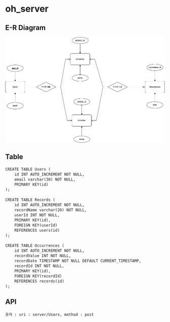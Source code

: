 # oh_server

## E-R Diagram

![E-R Diagram](https://github.com/MyNameIsTaeYeong/oh_server/blob/main/ERdiagram.png)

## Table

```
CREATE TABLE Users (
    id INT AUTO_INCREMENT NOT NULL,
    email varchar(30) NOT NULL,
    PRIMARY KEY(id)
);

CREATE TABLE Records (
    id INT AUTO_INCREMENT NOT NULL,
    recordName varchar(20) NOT NULL,
    userId INT NOT NULL,
    PRIMARY KEY(id),
    FOREIGN KEY(userId)
    REFERENCES users(id)
);

CREATE TABLE Occurrences (
    id INT AUTO_INCREMENT NOT NULL,
    recordValue INT NOT NULL,
    recordDate TIMESTAMP NOT NULL DEFAULT CURRENT_TIMESTAMP,
    recordId INT NOT NULL,
    PRIMARY KEY(id),
    FOREIGN KEY(recordId)
    REFERENCES records(id)
);
```

## API

```
유저 : uri : server/Users, method : post

```

